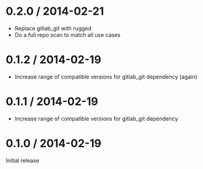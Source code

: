 # 0.2.0 / 2014-02-21

* Replace gitlab_git with rugged
* Do a full repo scan to match all use cases

# 0.1.2 / 2014-02-19

* Increase range of compatible versions for gitlab_git dependency (again)

# 0.1.1 / 2014-02-19

* Increase range of compatible versions for gitlab_git dependency

# 0.1.0 / 2014-02-19

Initial release

